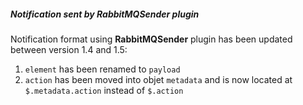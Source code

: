 ##### Notification sent by RabbitMQSender plugin

Notification format using **RabbitMQSender** plugin has been updated between version 1.4 and 1.5:
1. `element` has been renamed to `payload`
1. `action` has been moved into objet `metadata` and is now located at `$.metadata.action` instead of `$.action`
